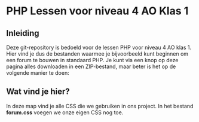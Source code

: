 # PHP Lessen voor niveau 4 AO Klas 1
  
## Inleiding
Deze git-repository is bedoeld voor de lessen PHP voor niveau 4 AO klas 1. Hier vind je dus de bestanden waarmee je bijvoorbeeld kunt beginnen om een forum te bouwen in standaard PHP. Je kunt via een knop op deze pagina alles downloaden in een ZIP-bestand, maar beter is het op de volgende manier te doen:  

## Wat vind je hier?
In deze map vind je alle CSS die we gebruiken in ons project. In het bestand **forum.css** voegen we onze eigen CSS nog toe.
  
